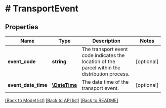 # # TransportEvent

## Properties

Name | Type | Description | Notes
------------ | ------------- | ------------- | -------------
**event_code** | **string** | The transport event code indicates the location of the parcel within the distribution process. | [optional]
**event_date_time** | [**\DateTime**](\DateTime.md) | The date time of the transport event. | [optional]

[[Back to Model list]](../../README.md#models) [[Back to API list]](../../README.md#endpoints) [[Back to README]](../../README.md)
